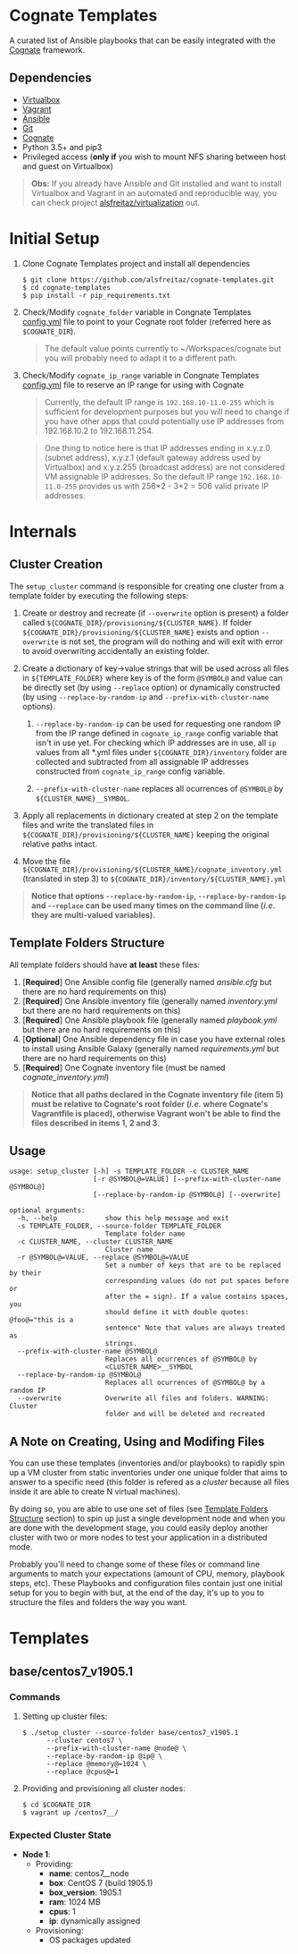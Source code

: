 # Cognate Templates

A curated list of Ansible playbooks that can be easily integrated with the [Cognate](https://github.com/alsfreitaz/cognate) framework.

## Dependencies

* [Virtualbox](https://www.virtualbox.org/)
* [Vagrant](https://www.vagrantup.com/)
* [Ansible](https://docs.ansible.com/ansible/latest/index.html)
* [Git](https://git-scm.com/)
* [Cognate](https://github.com/alsfreitaz/cognate)
* Python 3.5+ and pip3
* Privileged access (**only if** you wish to mount NFS sharing between host and guest on Virtualbox)

> **Obs:** If you already have Ansible and Git installed and want to install Virtualbox and Vagrant in an automated and reproducible way, you can check project [alsfreitaz/virtualization](https://github.com/alsfreitaz/virtualization) out.

# Initial Setup

1. Clone Cognate Templates project and install all dependencies

    ```
    $ git clone https://github.com/alsfreitaz/cognate-templates.git
    $ cd cognate-templates
    $ pip install -r pip_requirements.txt
    ```
    
2. Check/Modify `cognate_folder` variable in Congnate Templates [config.yml](config.yml) file to point to your Cognate root folder (referred here as `$COGNATE_DIR`).

    > The default value points currently to ~/Workspaces/cognate but you will probably need to adapt it to a different path.

3. Check/Modify `cognate_ip_range` variable in Congnate Templates [config.yml](config.yml) file to reserve an IP range for using with Cognate

    > Currently, the default IP range is `192.168.10-11.0-255` which is sufficient for development purposes but you will need to change if you have other apps that could potentially use IP addresses from 192.168.10.2 to 192.168.11.254.

    > One thing to notice here is that IP addresses ending in x.y.z.0 (subnet address), x.y.z.1 (default gateway address used by Virtualbox) and x.y.z.255 (broadcast address) are not considered VM assignable IP addresses. So the default IP range `192.168.10-11.0-255` provides us with 256\*2 - 3\*2 = 506 valid private IP addresses.


# Internals

## Cluster Creation

The `setup_cluster` command is responsible for creating one cluster from a template folder by executing the following steps:

1. Create or destroy and recreate (if `--overwrite` option is present) a folder called `${COGNATE_DIR}/provisioning/${CLUSTER_NAME}`. If folder `${COGNATE_DIR}/provisioning/${CLUSTER_NAME}` exists and option `--overwrite` is not set, the program will do nothing and will exit with error to avoid overwriting accidentally an existing folder.

2. Create a dictionary of key->value strings that will be used across all files in `${TEMPLATE_FOLDER}` where key is of the form `@SYMBOL@` and value can be directly set (by using `--replace` option) or dynamically constructed (by using `--replace-by-random-ip` and `--prefix-with-cluster-name` options).

    1. `--replace-by-random-ip` can be used for requesting one random IP from the IP range defined in `cognate_ip_range` config variable that isn't in use yet. For checking which IP addresses are in use, all `ip` values from all \*.yml files under `${COGNATE_DIR}/inventory` folder are collected and subtracted from all assignable IP addresses constructed from `cognate_ip_range` config variable.
    
    2. `--prefix-with-cluster-name` replaces all ocurrences of `@SYMBOL@` by `${CLUSTER_NAME}__SYMBOL`.

3. Apply all replacements in dictionary created at step 2 on the template files and write the translated files in `${COGNATE_DIR}/provisioning/${CLUSTER_NAME}` keeping the original relative paths intact.

4. Move the file `${COGNATE_DIR}/provisioning/${CLUSTER_NAME}/cognate_inventory.yml` (translated in step 3) to `${COGNATE_DIR}/inventory/${CLUSTER_NAME}.yml`

> **Notice that options `--replace-by-random-ip`, `--replace-by-random-ip` and `--replace` can be used many times on the command line (*i.e.* they are multi-valued variables).**

## Template Folders Structure

All template folders should have **at least** these files:

1. [**Required**] One Ansible config file (generally named *ansible.cfg* but there are no hard requirements on this)
2. [**Required**] One Ansible inventory file (generally named *inventory.yml* but there are no hard requirements on this)
3. [**Required**] One Ansible playbook file (generally named *playbook.yml* but there are no hard requirements on this)
4. [**Optional**] One Ansible dependency file in case you have external roles to install using Ansible Galaxy (generally named *requirements.yml* but there are no hard requirements on this)
5. [**Required**] One Cognate inventory file (must be named  *cognate_inventory.yml*)

> **Notice that all paths declared in the Cognate inventory file (item 5) must be relative to Cognate's root folder (*i.e.* where Cognate's Vagrantfile is placed), otherwise Vagrant won't be able to find the files described in items 1, 2 and 3**.

## Usage

```
usage: setup_cluster [-h] -s TEMPLATE_FOLDER -c CLUSTER_NAME
                     [-r @SYMBOL@=VALUE] [--prefix-with-cluster-name @SYMBOL@]
                     [--replace-by-random-ip @SYMBOL@] [--overwrite]

optional arguments:
  -h, --help            show this help message and exit
  -s TEMPLATE_FOLDER, --source-folder TEMPLATE_FOLDER
                        Template folder name
  -c CLUSTER_NAME, --cluster CLUSTER_NAME
                        Cluster name
  -r @SYMBOL@=VALUE, --replace @SYMBOL@=VALUE
                        Set a number of keys that are to be replaced by their
                        corresponding values (do not put spaces before or
                        after the = sign). If a value contains spaces, you
                        should define it with double quotes: @foo@="this is a
                        sentence" Note that values are always treated as
                        strings.
  --prefix-with-cluster-name @SYMBOL@
                        Replaces all ocurrences of @SYMBOL@ by
                        <CLUSTER_NAME>__SYMBOL
  --replace-by-random-ip @SYMBOL@
                        Replaces all ocurrences of @SYMBOL@ by a random IP
  --overwrite           Overwrite all files and folders. WARNING: Cluster
                        folder and will be deleted and recreated
```

## A Note on Creating, Using and Modifing Files

You can use these templates (inventories and/or playbooks) to rapidly spin up a VM cluster from static inventories under one unique folder that aims to answer to a specific need (this folder is refered as a *cluster* because all files inside it are able to create N virtual machines). 

By doing so, you are able to use one set of files (see [Template Folders Structure](#template_folders_structure) section) to spin up just a single development node and when you are done with the development stage, you could easily deploy another cluster with two or more nodes to test your application in a distributed mode.

Probably you'll need to change some of these files or command line arguments to match your expectations (amount of CPU, memory, playbook steps, etc). These Playbooks and configuration files contain just one initial setup for you to begin with but, at the end of the day, it's up to you to structure the files and folders the way you want.

# Templates

## base/centos7_v1905.1

### Commands

1. Setting up cluster files:

    ```
    $ ./setup_cluster --source-folder base/centos7_v1905.1
          --cluster centos7 \
          --prefix-with-cluster-name @node@ \
          --replace-by-random-ip @ip@ \
          --replace @memory@=1024 \
          --replace @cpus@=1
    ```

2. Providing and provisioning all cluster nodes:

    ```
    $ cd $COGNATE_DIR
    $ vagrant up /centos7__/ 
    ```

### Expected Cluster State

- **Node 1**:
  - Providing:
    - **name**: centos7__node
    - **box**: CentOS 7 (build 1905.1)
    - **box_version**: 1905.1
    - **ram**: 1024 MB
    - **cpus**: 1
    - **ip**: dynamically assigned
  - Provisioning:
    - OS packages updated
